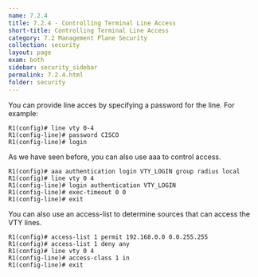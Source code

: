 ```yaml
---
name: 7.2.4
title: 7.2.4 - Controlling Terminal Line Access
short-title: Controlling Terminal Line Access
category: 7.2 Management Plane Security
collection: security
layout: page
exam: both
sidebar: security_sidebar
permalink: 7.2.4.html
folder: security
---
```

You can provide line acces by specifying a password for the line. For example:
```
R1(config)# line vty 0-4
R1(config-line)# password CISCO
R1(config-line)# login
```
As we have seen before, you can also use aaa to control access.
```
R1(config)# aaa authentication login VTY_LOGIN group radius local
R1(config)# line vty 0 4
R1(config-line)# login authentication VTY_LOGIN
R1(config-line)# exec-timeout 0 0
R1(config-line)# exit
```

You can also use an access-list to determine sources that can access the VTY lines.
```
R1(config)# access-list 1 permit 192.168.0.0 0.0.255.255
R1(config)# access-list 1 deny any
R1(config)# line vty 0 4
R1(config-line)# access-class 1 in
R1(config-line)# exit
```
